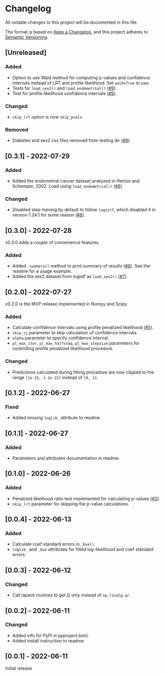 # Changelog
All notable changes to this project will be documented in this file.

The format is based on [Keep a Changelog](https://keepachangelog.com/en/1.0.0/),
and this project adheres to [Semantic Versioning](https://semver.org/spec/v2.0.0.html).

## [Unreleased]
### Added
- Option to use Wald method for computing p-values and confidence intervals instead of LRT and profile likelihood. Set `wald=True` to use.
- Tests for `load_sex2()` and `load_endometrial()` ([#9](https://github.com/jzluo/firthlogist/pull/9)).
- Test for profile likelihood confidence intervals ([#9](https://github.com/jzluo/firthlogist/pull/9)).
### Changed
- `skip_lrt` option is now `skip_pvals`.
### Removed
- Diabetes and sex2 csv files removed from testing dir ([#9](https://github.com/jzluo/firthlogist/pull/9)).

## [0.3.1] - 2022-07-29
### Added
- Added the endometrial cancer dataset analyzed in Heinze and Schemper, 2002. Load using `load_endometrial()` ([#8](https://github.com/jzluo/firthlogist/pull/8)).
### Changed
- Disabled step-halving by default to follow `logistf`, which disabled it in version 1.24.1 for some reason ([#8](https://github.com/jzluo/firthlogist/pull/8)).

## [0.3.0] - 2022-07-28
v0.3.0 adds a couple of convenience features.
### Added
- Added `.summary()` method to print summary of results ([#6](https://github.com/jzluo/firthlogist/pull/6)). See the readme for a usage example.
- Added the sex2 dataset from logistf as `load_sex2()` ([#7](https://github.com/jzluo/firthlogist/pull/7)).

## [0.2.0] - 2022-07-27
v0.2.0 is the MVP release implemented in Numpy and Scipy.
### Added
- Calculate confidence intervals using profile penalized likelihood ([#5](https://github.com/jzluo/firthlogist/pull/5)).
- `skip_ci` parameter to skip calculation of confidence intervals.
- `alpha` parameter to specify confidence interval.
- `pl_max_iter`, `pl_max_halfstep`, `pl_max_stepsize` parameters for controlling profile penalized likelihood procedure.
### Changed
- Predictions calculated during fitting procedure are now clipped to the range `[1e-15, 1-1e-15]` instead of `[0, 1]`.


## [0.1.2] - 2022-06-27
### Fixed
- Added missing `loglik_` attribute to readme.

## [0.1.1] - 2022-06-27
### Added
- Parameters and attributes documentation in readme.

## [0.1.0] - 2022-06-26
### Added
- Penalized likelihood ratio test implemented for calculating p-values ([#2](https://github.com/jzluo/firthlogist/pull/2)).
- `skip_lrt` parameter for skipping the p-value calculations.

## [0.0.4] - 2022-06-13
### Added
- Calculate coef standard errors in `_bse()`.
- `loglik_` and `_bse` attributes for fitted log-likelihood and coef standard errors.

## [0.0.3] - 2022-06-12
### Changed
- Call lapack routines to get Q only instead of `np.linalg.qr`.

## [0.0.2] - 2022-06-11
### Changed
- Added info for PyPI in pyproject.toml.
- Added install instruction to readme.

## [0.0.1] - 2022-06-11
Initial release
